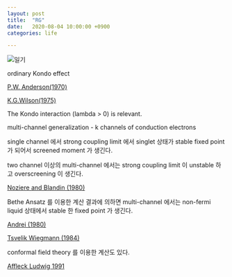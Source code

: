 ```yaml
---
layout: post
title:  "RG"
date:   2020-08-04 10:00:00 +0900
categories: life

---
```



![일기]({{site.baseurl}}/images/2020-08-04.png)

ordinary Kondo effect

[P.W. Anderson(1970)]({{site.baseurl}}/pdf/anderson1970.pdf)

[K.G.Wilson(1975)]({{site.baseurl}}/pdf/KGWilson1975.pdf)

The Kondo interaction (lambda > 0) is relevant.


multi-channel generalization - k channels of conduction electrons

single channel 에서 strong coupling limit 에서 singlet 상태가 stable fixed point 가 되어서 screened moment 가 생긴다.

two channel 이상의 multi-channel 에서는 strong coupling limit 이 unstable 하고 overscreening 이 생긴다.


[Noziere and Blandin (1980)]({{site.baseurl}}/pdf/NoziereBlandin1980.pdf)


Bethe Ansatz 를 이용한  계산 결과에 의하면 multi-channel 에서는 non-fermi liquid 상태에서 stable 한 fixed point 가 생긴다.

[Andrei (1980)]({{site.baseurl}}/pdf/andrei1980.pdf)

[Tsvelik Wiegmann (1984)]({{site.baseurl}}/pdf/Tsvelik-Wiegmann1984.pdf)



conformal field theory 를 이용한 계산도 있다.

[Affleck Ludwig 1991]({{site.baseurl}}/pdf/Affleck-Ludwig1991.pdf)